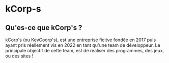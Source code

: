 # kCorp-s
## Qu'es-ce que kCorp's ?

kCorp's (ou KevCoorp's), est une entreprise ficitve fondée en 2017 puis ayant pris réellement vis en 2022 en tant qu'une team de développeur. Le principale objectif de cette team, est de réaliser des programmes, des jeux, ou des sites ! 


